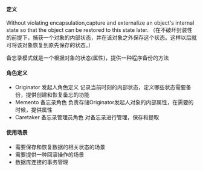 #### 定义
Without violating encapsulation,capture and externalize an object's internal state so that the object can be restored to this state later.
（在不破坏封装性的前提下，捕获一个对象的内部状态，并在该对象之外保存这个状态。这样以后就可将该对象恢复到原先保存的状态。）

备忘录模式就是一个根据对象的状态(属性)，提供一种程序备份的方法

#### 角色定义
- Originator 发起人角色定义
  记录当前时刻的内部状态，定义哪些状态需要备份，提供创建和恢复备忘的功能
- Memento 备忘录角色
  负责存储Originator发起人对象的内部属性，在需要的时候，提供属性
- Caretaker 备忘录管理员角色
  对备忘录进行管理，保存和提取
  
#### 使用场景
- 需要保存和恢复数据的相关状态的场景
- 需要提供一种回滚操作的场景
- 数据库连接的事务管理      